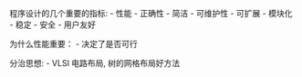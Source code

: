 程序设计的几个重要的指标:
    - 性能
    - 正确性
    - 简洁
    - 可维护性
    - 可扩展
    - 模块化
    - 稳定
    - 安全
    - 用户友好

为什么性能重要：
    - 决定了是否可行



分治思想:
    - VLSI 电路布局, 树的网格布局好方法
